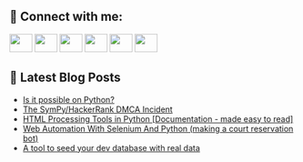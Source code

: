 ## 🔎 Connect with me:
[<img height="32" width="40" src="https://cdn.jsdelivr.net/npm/simple-icons@v5/icons/telegram.svg" />](https://t.me/bullbesh)
[<img height="32" width="40" src="https://cdn.jsdelivr.net/npm/simple-icons@v5/icons/vk.svg" />](https://vk.com/bullbesh)
[<img height="32" width="40" src="https://cdn.jsdelivr.net/npm/simple-icons@v5/icons/twitter.svg" />](https://twitter.com/bullbesh1)
[<img height="32" width="40" src="https://cdn.jsdelivr.net/npm/simple-icons@v5/icons/instagram.svg" />](https://www.instagram.com/bullbesh)
[<img height="32" width="40" src="https://cdn.jsdelivr.net/npm/simple-icons@v5/icons/reddit.svg" />](https://www.reddit.com/user/bullbesh)
[<img height="32" width="40" src="https://cdn.jsdelivr.net/npm/simple-icons@v5/icons/youtube.svg" />](https://www.youtube.com/channel/UCtfjRs6uzgq5mfm8S06WTcg)

## 📕 Latest Blog Posts
<!-- BLOG-POST-LIST:START -->
- [Is it possible on Python?](https://www.reddit.com/r/Python/comments/udp9w8/is_it_possible_on_python/)
- [The SymPy/HackerRank DMCA Incident](https://www.reddit.com/r/Python/comments/udp1d8/the_sympyhackerrank_dmca_incident/)
- [HTML Processing Tools in Python [Documentation - made easy to read]](https://www.reddit.com/r/Python/comments/udomcp/html_processing_tools_in_python_documentation/)
- [Web Automation With Selenium And Python &lpar;making a court reservation bot&rpar;](https://www.reddit.com/r/Python/comments/udoa0e/web_automation_with_selenium_and_python_making_a/)
- [A tool to seed your dev database with real data](https://www.reddit.com/r/Python/comments/udnnag/a_tool_to_seed_your_dev_database_with_real_data/)
<!-- BLOG-POST-LIST:END -->
